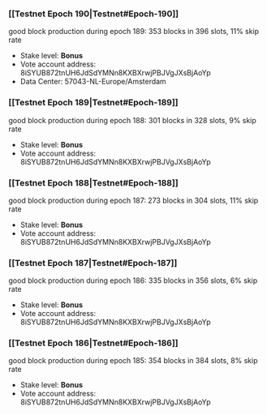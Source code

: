 ### [[Testnet Epoch 190|Testnet#Epoch-190]]
good block production during epoch 189: 353 blocks in 396 slots, 11% skip rate
* Stake level: **Bonus**
* Vote account address: 8iSYUB872tnUH6JdSdYMNn8KXBXrwjPBJVgJXsBjAoYp
* Data Center: 57043-NL-Europe/Amsterdam
### [[Testnet Epoch 189|Testnet#Epoch-189]]
good block production during epoch 188: 301 blocks in 328 slots, 9% skip rate
* Stake level: **Bonus**
* Vote account address: 8iSYUB872tnUH6JdSdYMNn8KXBXrwjPBJVgJXsBjAoYp
### [[Testnet Epoch 188|Testnet#Epoch-188]]
good block production during epoch 187: 273 blocks in 304 slots, 11% skip rate
* Stake level: **Bonus**
* Vote account address: 8iSYUB872tnUH6JdSdYMNn8KXBXrwjPBJVgJXsBjAoYp
### [[Testnet Epoch 187|Testnet#Epoch-187]]
good block production during epoch 186: 335 blocks in 356 slots, 6% skip rate
* Stake level: **Bonus**
* Vote account address: 8iSYUB872tnUH6JdSdYMNn8KXBXrwjPBJVgJXsBjAoYp
### [[Testnet Epoch 186|Testnet#Epoch-186]]
good block production during epoch 185: 354 blocks in 384 slots, 8% skip rate
* Stake level: **Bonus**
* Vote account address: 8iSYUB872tnUH6JdSdYMNn8KXBXrwjPBJVgJXsBjAoYp